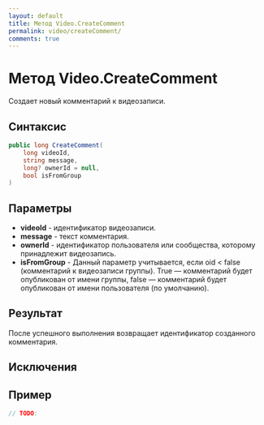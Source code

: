 ```yaml
---
layout: default
title: Метод Video.CreateComment
permalink: video/createComment/
comments: true
---
```

# Метод Video.CreateComment
Cоздает новый комментарий к видеозаписи.

## Синтаксис
```csharp
public long CreateComment(
	long videoId, 
	string message, 
	long? ownerId = null, 
	bool isFromGroup
)
```

## Параметры
+ **videoId** - идентификатор видеозаписи.
+ **message** - текст комментария.
+ **ownerId** - идентификатор пользователя или сообщества, которому принадлежит видеозапись.
+ **isFromGroup** - Данный параметр учитывается, если oid &lt; false (комментарий к видеозаписи группы). True — комментарий будет опубликован от имени группы, false — комментарий будет опубликован от имени пользователя (по умолчанию).

## Результат
После успешного выполнения возвращает идентификатор созданного комментария.

## Исключения

## Пример
```csharp
// TODO:
```